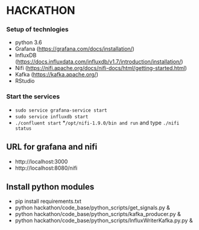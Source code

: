 #  HACKATHON 

###  Setup of technlogies 

* python 3.6 
* Grafana  (https://grafana.com/docs/installation/)
* InfluxDB (https://docs.influxdata.com/influxdb/v1.7/introduction/installation/)
* Nifi  (https://nifi.apache.org/docs/nifi-docs/html/getting-started.html)
* Kafka (https://kafka.apache.org/)
* RStudio
 

### Start  the services 
* `sudo service grafana-service start`
* `sudo service influxdb start`
* `./confluent start`
*` /opt/nifi-1.9.0/bin and run ` and type `./nifi status` 



## URL for grafana and nifi
* http://localhost:3000
* http://localhost:8080/nifi


## Install python modules 
* pip install requirements.txt
* python hackathon/code_base/python_scripts/get_signals.py &
* python hackathon/code_base/python_scripts/kafka_producer.py &
* python hackathon/code_base/python_scripts/InfluxWriterKafka.py.py &

